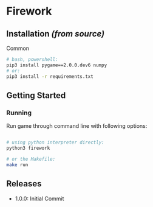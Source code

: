 # Firework

## Installation _(from source)_

Common

```bash
# bash, powershell:
pip3 install pygame==2.0.0.dev6 numpy
# or:
pip3 install -r requirements.txt
```

## Getting Started

### Running

Run game through command line with following options:

```bash

# using python interpreter directly:
python3 firework

# or the Makefile:
make run
```

## Releases

- 1.0.0: Initial Commit
